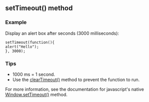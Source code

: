 ## setTimeout() method


### Example

Display an alert box after  seconds (3000 milliseconds):

    setTimeout(function(){
    alert("Hello");  
    }, 3000);
### Tips
- 1000 ms = 1 second.
- Use the [clearTimeout()](/applab/docs/clearTimeout) method to prevent the function to run.

For more information, see the documentation for javascript's native [Window.setTimeout()](http://www.w3schools.com/jsref/met_win_settimeout.asp) method.

